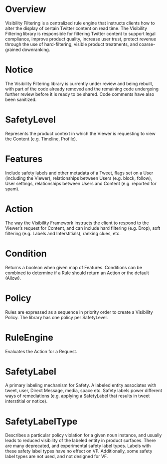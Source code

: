 Overview
========

Visibility Filtering is a centralized rule engine that instructs clients how to alter the display of certain Twitter content on read time. The Visibility Filtering library is responsible for filtering Twitter content to support legal compliance, improve product quality, increase user trust, protect revenue through the use of hard-filtering, visible product treatments, and coarse-grained downranking.

Notice
======

The Visibility Filtering library is currently under review and being rebuilt, with part of the code already removed and the remaining code undergoing further review before it is ready to be shared. Code comments have also been sanitized.

SafetyLevel
===========

Represents the product context in which the Viewer is requesting to view the Content (e.g. Timeline, Profile).

Features
========

Include safety labels and other metadata of a Tweet, flags set on a User (including the Viewer), relationships between Users (e.g. block, follow), User settings, relationships between Users and Content (e.g. reported for spam).

Action
======

The way the Visibility Framework instructs the client to respond to the Viewer’s request for Content, and can include hard filtering (e.g. Drop), soft filtering (e.g. Labels and Interstitials), ranking clues, etc.

Condition
=========

Returns a boolean when given map of Features. Conditions can be combined to determine if a Rule should return an Action or the default (Allow).

Policy
======

Rules are expressed as a sequence in priority order to create a Visibility Policy. The library has one policy
per SafetyLevel.

RuleEngine
===========

Evaluates the Action for a Request.

SafetyLabel
===========

A primary labeling mechanism for Safety. A labeled entity associates with tweet, user, Direct Message, media, space etc. Safety labels power different ways of remediations (e.g. applying a SafetyLabel that results in tweet interstitial or notice).

SafetyLabelType
===============

Describes a particular policy violation for a given noun instance, and usually leads to reduced visibility of the
labeled entity in product surfaces. There are many deprecated, and experimental safety label types. Labels with these safety label types have no effect on VF. Additionally, some safety label types are not used, and not designed for VF.
